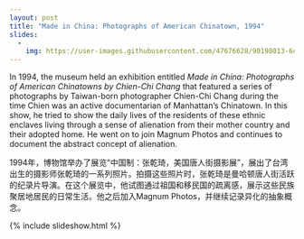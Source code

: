 ```yaml
---
layout: post
title: "Made in China: Photographs of American Chinatown, 1994"
slides:
  -
    img: https://user-images.githubusercontent.com/47676628/90198013-6ce8f880-dd9e-11ea-8eb5-6cdbbdcf063c.jpg
---
```


In 1994, the museum held an exhibition entitled *Made in China: Photographs of American Chinatowns by Chien-Chi Chang* that featured a series of photographs by Taiwan-born photographer Chien-Chi Chang during the time Chien was an active documentarian of Manhattan’s Chinatown. In this show, he tried to show the daily lives of the residents of these ethnic enclaves living through a sense of alienation from their mother country and their adopted home. He went on to join Magnum Photos and continues to document the abstract concept of alienation.   

1994年，博物馆举办了展览“中国制：张乾琦，美国唐人街摄影展”，展出了台湾出生的摄影师张乾琦的一系列照片。拍摄这些照片时，张乾琦是曼哈顿唐人街活跃的纪录片导演。在这个展览中，他试图通过祖国和移民国的疏离感，展示这些民族聚居地居民的日常生活。他之后加入Magnum Photos，并继续记录异化的抽象概念。

{% include slideshow.html %}
